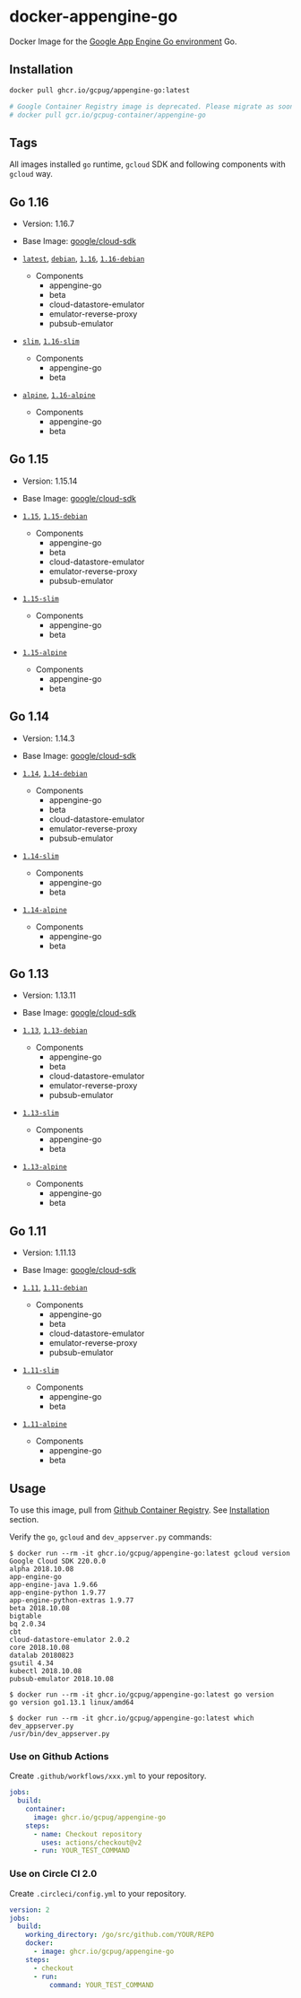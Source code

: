 # docker-appengine-go

Docker Image for the [Google App Engine Go environment](https://cloud.google.com/appengine/docs/go/) Go.

## Installation

```sh
docker pull ghcr.io/gcpug/appengine-go:latest

# Google Container Registry image is deprecated. Please migrate as soon as possible.
# docker pull gcr.io/gcpug-container/appengine-go
```

## Tags

All images installed `go` runtime, `gcloud` SDK and following components with `gcloud` way.

## Go 1.16

- Version: 1.16.7
- Base Image: [google/cloud-sdk](https://hub.docker.com/r/google/cloud-sdk/)

- [`latest`](1.16/debian/Dockerfile), [`debian`](1.16/debian/Dockerfile), [`1.16`](1.16/debian/Dockerfile), [`1.16-debian`](1.16/debian/Dockerfile)
  - Components
    - appengine-go
    - beta
    - cloud-datastore-emulator
    - emulator-reverse-proxy
    - pubsub-emulator
- [`slim`](1.16/slim/Dockerfile), [`1.16-slim`](1.16/slim/Dockerfile)
  - Components
    - appengine-go
    - beta
- [`alpine`](1.16/alpine/Dockerfile), [`1.16-alpine`](1.16/alpine/Dockerfile)
  - Components
    - appengine-go
    - beta

## Go 1.15

- Version: 1.15.14
- Base Image: [google/cloud-sdk](https://hub.docker.com/r/google/cloud-sdk/)

- [`1.15`](1.15/debian/Dockerfile), [`1.15-debian`](1.15/debian/Dockerfile)
  - Components
    - appengine-go
    - beta
    - cloud-datastore-emulator
    - emulator-reverse-proxy
    - pubsub-emulator
- [`1.15-slim`](1.15/slim/Dockerfile)
  - Components
    - appengine-go
    - beta
- [`1.15-alpine`](1.15/alpine/Dockerfile)
  - Components
    - appengine-go
    - beta

## Go 1.14

- Version: 1.14.3
- Base Image: [google/cloud-sdk](https://hub.docker.com/r/google/cloud-sdk/)

- [`1.14`](1.14/debian/Dockerfile), [`1.14-debian`](1.14/debian/Dockerfile)
  - Components
    - appengine-go
    - beta
    - cloud-datastore-emulator
    - emulator-reverse-proxy
    - pubsub-emulator
- [`1.14-slim`](1.14/slim/Dockerfile)
  - Components
    - appengine-go
    - beta
- [`1.14-alpine`](1.14/alpine/Dockerfile)
  - Components
    - appengine-go
    - beta

## Go 1.13

- Version: 1.13.11
- Base Image: [google/cloud-sdk](https://hub.docker.com/r/google/cloud-sdk/)

- [`1.13`](1.13/debian/Dockerfile), [`1.13-debian`](1.13/debian/Dockerfile)
  - Components
    - appengine-go
    - beta
    - cloud-datastore-emulator
    - emulator-reverse-proxy
    - pubsub-emulator
- [`1.13-slim`](1.13/slim/Dockerfile)
  - Components
    - appengine-go
    - beta
- [`1.13-alpine`](1.13/alpine/Dockerfile)
  - Components
    - appengine-go
    - beta

## Go 1.11

- Version: 1.11.13
- Base Image: [google/cloud-sdk](https://hub.docker.com/r/google/cloud-sdk/)

- [`1.11`](1.11/debian/Dockerfile), [`1.11-debian`](1.11/debian/Dockerfile)
  - Components
    - appengine-go
    - beta
    - cloud-datastore-emulator
    - emulator-reverse-proxy
    - pubsub-emulator
- [`1.11-slim`](1.11/slim/Dockerfile)
  - Components
    - appengine-go
    - beta
- [`1.11-alpine`](1.11/alpine/Dockerfile)
  - Components
    - appengine-go
    - beta

## Usage

To use this image, pull from [Github Container Registry](https://github.com/orgs/gcpug/packages/container/appengine-go/). See [Installation](#installation) section.

Verify the `go`, `gcloud` and `dev_appserver.py` commands:

```console
$ docker run --rm -it ghcr.io/gcpug/appengine-go:latest gcloud version
Google Cloud SDK 220.0.0
alpha 2018.10.08
app-engine-go
app-engine-java 1.9.66
app-engine-python 1.9.77
app-engine-python-extras 1.9.77
beta 2018.10.08
bigtable
bq 2.0.34
cbt
cloud-datastore-emulator 2.0.2
core 2018.10.08
datalab 20180823
gsutil 4.34
kubectl 2018.10.08
pubsub-emulator 2018.10.08

$ docker run --rm -it ghcr.io/gcpug/appengine-go:latest go version
go version go1.13.1 linux/amd64

$ docker run --rm -it ghcr.io/gcpug/appengine-go:latest which dev_appserver.py
/usr/bin/dev_appserver.py
```

### Use on Github Actions

Create `.github/workflows/xxx.yml` to your repository.

```yaml
jobs:
  build:
    container:
      image: ghcr.io/gcpug/appengine-go
    steps:
      - name: Checkout repository
        uses: actions/checkout@v2
      - run: YOUR_TEST_COMMAND
```

### Use on Circle CI 2.0

Create `.circleci/config.yml` to your repository.

```yaml
version: 2
jobs:
  build:
    working_directory: /go/src/github.com/YOUR/REPO
    docker:
      - image: ghcr.io/gcpug/appengine-go
    steps:
      - checkout
      - run:
          command: YOUR_TEST_COMMAND
```
